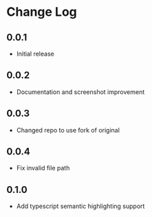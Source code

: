 # Change Log

## 0.0.1

- Initial release

## 0.0.2

- Documentation and screenshot improvement

## 0.0.3

- Changed repo to use fork of original

## 0.0.4

- Fix invalid file path

## 0.1.0

- Add typescript semantic highlighting support